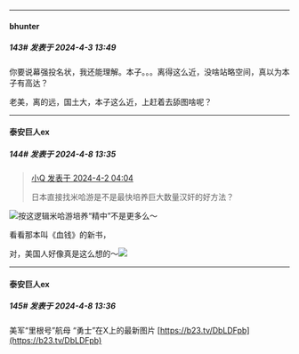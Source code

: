 ﻿
*****

####  bhunter  
##### 143#       发表于 2024-4-3 13:49

你要说幕强投名状，我还能理解。本子。。。离得这么近，没啥站略空间，真以为本子有高达？

老美，离的远，国土大，本子这么近，上赶着去舔图啥呢？

*****

####  泰安巨人ex  
##### 144#       发表于 2024-4-8 13:35

<blockquote><a href="httphttps://bbs.saraba1st.com/2b/forum.php?mod=redirect&amp;goto=findpost&amp;pid=64454300&amp;ptid=2177906" target="_blank">小Q 发表于 2024-4-2 04:04</a>

日本直接找米哈游是不是最快培养巨大数量汉奸的好方法？</blockquote>
<img src="https://static.saraba1st.com/image/smiley/face2017/047.png" referrerpolicy="no-referrer">按这逻辑米哈游培养“精中”不是更多么～

看看那本叫《血钱》的新书，

对，美国人好像真是这么想的～<img src="https://static.saraba1st.com/image/smiley/face2017/043.png" referrerpolicy="no-referrer">

*****

####  泰安巨人ex  
##### 145#       发表于 2024-4-8 13:36

美军“里根号”航母 “勇士”在X上的最新图片
[https://b23.tv/DbLDFpb](https://b23.tv/DbLDFpb)

